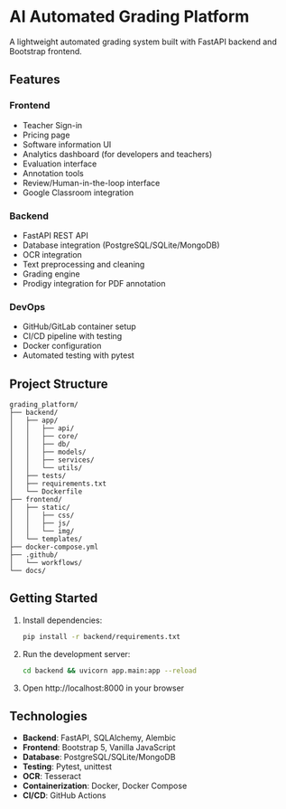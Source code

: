 # AI Automated Grading Platform

A lightweight automated grading system built with FastAPI backend and Bootstrap frontend.

## Features

### Frontend
- Teacher Sign-in
- Pricing page
- Software information UI
- Analytics dashboard (for developers and teachers)
- Evaluation interface
- Annotation tools
- Review/Human-in-the-loop interface
- Google Classroom integration

### Backend
- FastAPI REST API
- Database integration (PostgreSQL/SQLite/MongoDB)
- OCR integration
- Text preprocessing and cleaning
- Grading engine
- Prodigy integration for PDF annotation

### DevOps
- GitHub/GitLab container setup
- CI/CD pipeline with testing
- Docker configuration
- Automated testing with pytest

## Project Structure

```
grading_platform/
├── backend/
│   ├── app/
│   │   ├── api/
│   │   ├── core/
│   │   ├── db/
│   │   ├── models/
│   │   ├── services/
│   │   └── utils/
│   ├── tests/
│   ├── requirements.txt
│   └── Dockerfile
├── frontend/
│   ├── static/
│   │   ├── css/
│   │   ├── js/
│   │   └── img/
│   └── templates/
├── docker-compose.yml
├── .github/
│   └── workflows/
└── docs/
```

## Getting Started

1. Install dependencies:
   ```bash
   pip install -r backend/requirements.txt
   ```

2. Run the development server:
   ```bash
   cd backend && uvicorn app.main:app --reload
   ```

3. Open http://localhost:8000 in your browser

## Technologies

- **Backend**: FastAPI, SQLAlchemy, Alembic
- **Frontend**: Bootstrap 5, Vanilla JavaScript
- **Database**: PostgreSQL/SQLite/MongoDB
- **Testing**: Pytest, unittest
- **OCR**: Tesseract
- **Containerization**: Docker, Docker Compose
- **CI/CD**: GitHub Actions
